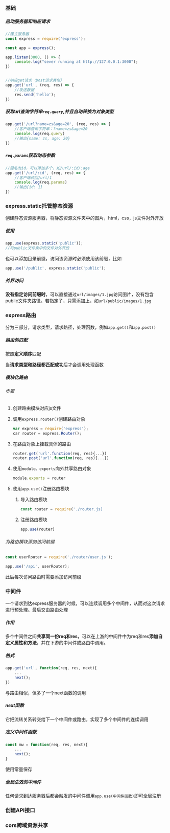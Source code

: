 ### 基础

##### 启动服务器和响应请求

```js
//建立服务器
const express = require('express');

const app = express();

app.listen(3000, () => {
    console.log("sever running at http://127.0.0.1:3000");
})


//响应get请求（post请求类似）
app.get('url', (req, res) => {
    //发送数据
    res.send('hello');
})
```

##### 获取url查询字符串`req.query`,并且自动转换为对象类型

```js
app.get('/url?name=zs&age=20', (req, res) => {
    //客户端查询字符串：?name=zs&age=20
    console.log(req.query)
    //输出{name: zs, age: 20}
})
```

##### `req.params`获取动态参数

```js
//键名为id，可以添加多个，如/url/:id/:age
app.get('/url/:id', (req, res) => {
    //客户端传回/url/1
    console.log(req.params)
    //输出{id: 1}
})
```

### express.static托管静态资源

创建静态资源服务器，将静态资源文件夹中的图片，html，css，js文件对外开放

##### 使用

```js
app.use(express.static('public'));
//将public文件夹中的文件对外开放
```

也可以添加目录前缀，访问该资源时必须使用该前缀，比如

```js
app.use('/public', express.static('public');
```

##### 外界访问

**没有指定访问前缀时**，可以直接通过`url/images/1.jpg`访问图片，没有包含public文件夹路径。若指定了，只需添加上，如`url/public/images/1.jpg`



### express路由

分为三部分，请求类型，请求路径，处理函数，例如`app.get()`和`app.post()`

##### 路由的匹配

按照**定义顺序**匹配

当**请求类型和路径都匹配成功**后才会调用处理函数

##### 模块化路由

###### 步骤

1. 创建路由模块对应js文件

2. 调用`express.router()`创建路由对象
   
   ```js
   var express = require('express');
   car router = express.Router();
   ```

3. 在路由对象上挂载具体的路由
   
   ```js
   router.get('url'.function(req, res){...})
   router.post('url',function(req, res){...})
   ```

4. 使用`module。exports`向外共享路由对象
   
   ```javascript
   module.exports = router
   ```

5. 使用`app.use()`注册路由模块
   
   1. 导入路由模块
      
      ```js
      const router = require('./router.js)
      ```
   
   2. 注册路由模块
      
      ```js
      app.use(router)
      ```

###### 为路由模块添加访问前缀

```js
const userRouter = require('./router/user.js');

app.use('/api', userRouter);
```

此后每次访问路由时需要添加访问前缀

### 中间件

一个请求到达express服务器的时候，可以连续调用多个中间件，从而对这次请求进行预处理。最后交由路由处理 

##### 作用

多个中间件之间**共享同一份req和res**，可以在上游的中间件中为req和res**添加自定义属性和方法**，并在下游的中间件或路由中调用。

##### 格式

```js
app.get('url', function(req, res, next){
    ...
    next();
})
```

与路由相似，但多了一个next函数的调用

##### next函数

它把流转关系转交给下一个中间件或路由，实现了多个中间件的连续调用

##### 定义中间件函数

```js
const mw = function(req, res, next){
    ...
    next();
}
```

使用常量保存

##### 全局生效的中间件

任何请求到达服务器后都会触发的中间件调用`app.use(中间件函数)`即可全局注册





### 创建API接口

### cors跨域资源共享
